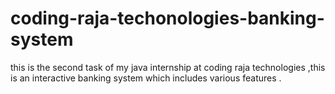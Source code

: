 # coding-raja-techonologies-banking-system
this is the second task of my java internship at coding raja technologies ,this is an interactive banking system which includes various features .
